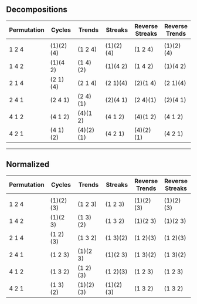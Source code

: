 
## Decompositions

                                        
| Permutation     | Cycles        | Trends        |   Streaks    | Reverse<br>Streaks | Reverse<br> Trends |   
|-----------------|---------------|---------------|--------------|--------------|------------|
|                 |               |               |              |              |            | 
| 1 2 4           | (1)(2)(4)     | (1 2 4)       |  (1)(2)(4)   | (1 2 4)      | (1)(2)(4)  |   
| 1 4 2           | (1)(4 2)      | (1 4)(2)      |  (1)(4 2)    | (1 4 2)      | (1)(4 2)   |   
| 2 1 4           | (2 1)(4)      | (2 1 4)       |  (2 1)(4)    | (2)(1 4)     | (2 1)(4)   |   
| 2 4 1           | (2 4 1)       | (2 4)(1)      |  (2)(4 1)    | (2 4)(1)     | (2)(4 1)   |   
| 4 1 2           | (4 1 2)       | (4)(1 2)      |  (4 1 2)     | (4)(1 2)     | (4 1 2)    |   
| 4 2 1           | (4 1)(2)      | (4)(2)(1)     |  (4 2 1)     | (4)(2)(1)    | (4 2 1)    |   
                                 
***                                                       
                                                                     
## Normalized                                                           
             

| Permutation | Cycles   | Trends   | Streaks  | Reverse<br>Trends   | Reverse<br>Streaks  |
|-------------|----------|----------|----------|----------|----------|
|             |          |          |          |          |          |                                
| 1 2 4       | (1)(2)(3)| (1 2 3)  | (1 2 3)  | (1)(2)(3)| (1)(2)(3)|
| 1 4 2       | (1)(2 3) | (1 3)(2) | (1 3 2)  | (1)(2 3) | (1)(2 3) |
| 2 1 4       | (1 2)(3) | (1 3 2)  | (1 3)(2) | (1 2)(3) | (1 2)(3) |
| 2 4 1       | (1 2 3)  | (1)(2 3) | (1)(2 3) | (1 3)(2) | (1 3)(2) |
| 4 1 2       | (1 3 2)  | (1 2)(3) | (1 2)(3) | (1 2 3)  | (1 2 3)  |
| 4 2 1       | (1 3)(2) | (1)(2)(3)| (1)(2)(3)| (1 3 2)  | (1 3 2)  |

